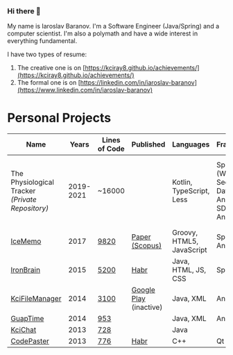 ### Hi there 👋 

My name is Iaroslav Baranov. I'm a Software Engineer (Java/Spring) and a computer scientist. I'm also a polymath and have a wide interest in everything fundamental. 

I have two types of resume:
1. The creative one is on [https://kciray8.github.io/achievements/](https://kciray8.github.io/achievements/) 
2. The formal one is on [https://linkedin.com/in/iaroslav-baranov](https://www.linkedin.com/in/iaroslav-baranov)


# Personal Projects
| Name                           | Years     |Lines of Code | Published | Languages        | Frameworks  | Technologies  |
| -----------                    |  ----------- |-----------  |-----------  | -----------       | ----------- | ----------- |
| The Physiological Tracker  <br /> *(Private Repository)*    | 2019-2021 |~16000       | | Kotlin, TypeScript, Less | Spring (Web, Security, Data), Android SDK, Angular 7 | Hibernate, Thymeleaf, JPA, Dozer, MySQL, Apache Commons (Lang, IO), Jackson|
|[IceMemo](https://github.com/kciray8/IceMemo)|2017|[9820](https://www.openhub.net/p/IceMemo)|[Paper (Scopus)](http://ceur-ws.org/Vol-2344/short7.pdf)|Groovy, HTML5, JavaScript|Spring, AngularJS|Jsoup, SLF4J, H2, Jetty|
|[IronBrain](https://github.com/kciray8/IronBrain)|2015|[5200](https://www.openhub.net/p/IronBrain)|[Habr](https://habr.com/ru/post/249187)|Java, HTML, JS, CSS|Spring||
|[KciFileManager](https://github.com/kciray8/KciFileManager)|2014|[3100](https://www.openhub.net/p/KciFileManager)|[Google Play](https://play.google.com/store/apps/details?id=com.kciray.android.filemanager) (inactive)|Java, XML|Android SDK|Guava, Retrolambda|
|[GuapTime](https://github.com/kciray8/GuapTime)|2014|[953](https://www.openhub.net/p/GuapTime)||Java, XML|Android SDK| |
|[KciChat](https://github.com/kciray8/KciChat)|2013|[728](https://www.openhub.net/p/KciChat)||Java||Swing, JDom|
|[CodePaster](https://github.com/kciray8/CodePaster)|2013|[776](https://www.openhub.net/p/CodePaster1)|[Habr](https://habr.com/ru/post/190338/)|C++|Qt 4||
